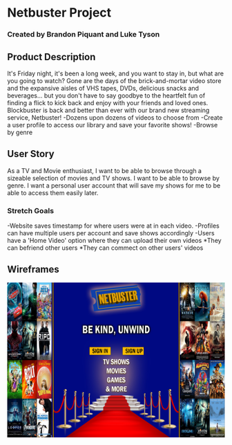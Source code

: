 # Netbuster Project
### Created by Brandon Piquant and Luke Tyson

## Product Description
It's Friday night, it's been a long week, and you want to stay in, but what are you going to watch? Gone are the days of the brick-and-mortar video store and the expansive aisles of VHS tapes, DVDs, delicious snacks and beverages... but you don't have to say goodbye to the heartfelt fun of finding a flick to kick back and enjoy with your friends and loved ones. Blockbuster is back and better than ever with our brand new streaming service, Netbuster!
-Dozens upon dozens of videos to choose from
-Create a user profile to access our library and save your favorite shows!
-Browse by genre


## User Story
As a TV and Movie enthusiast, I want to be able to browse through a sizeable selection of movies and TV shows. I want to be able to browse by genre. I want a personal user account that will save my shows for me to be able to access them easily later.

### Stretch Goals
-Website saves timestamp for where users were at in each video.
-Profiles can have multiple users per account and save shows accordingly
-Users have a 'Home Video' option where they can upload their own videos
  *They can befriend other users
  *They can commect on other users' videos

## Wireframes
![Homepage Wireframe](welcomepageupdate.jpg)